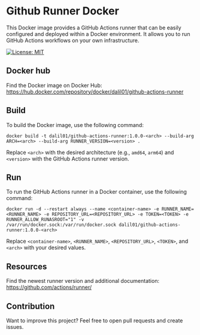 # Github Runner Docker

This Docker image provides a GitHub Actions runner that can be easily configured and deployed within a Docker environment. It allows you to run GitHub Actions workflows on your own infrastructure.

[![License: MIT](https://img.shields.io/badge/License-MIT-yellow.svg)](https://github.com/dalil01/github-runner-docker/blob/main/LICENSE)

## Docker hub

Find the Docker image on Docker Hub: https://hub.docker.com/repository/docker/dalil01/github-actions-runner

## Build

To build the Docker image, use the following command:

```
docker build -t dalil01/github-actions-runner:1.0.0-<arch> --build-arg ARCH=<arch> --build-arg RUNNER_VERSION=<version> .
```

Replace `<arch>` with the desired architecture (e.g., `amd64`, `arm64`) and `<version>` with the GitHub Actions runner version.

## Run

To run the GitHub Actions runner in a Docker container, use the following command:

```
docker run -d --restart always --name <container-name> -e RUNNER_NAME=<RUNNER_NAME> -e REPOSITORY_URL=<REPOSITORY_URL> -e TOKEN=<TOKEN> -e RUNNER_ALLOW_RUNASROOT="1" -v /var/run/docker.sock:/var/run/docker.sock dalil01/github-actions-runner:1.0.0-<arch>
```

Replace `<container-name>`, `<RUNNER_NAME>`, `<REPOSITORY_URL>`, `<TOKEN>`, and `<arch>` with your desired values.

## Resources

Find the newest runner version and additional documentation: https://github.com/actions/runner/

## Contribution

Want to improve this project? Feel free to open pull requests and create issues.